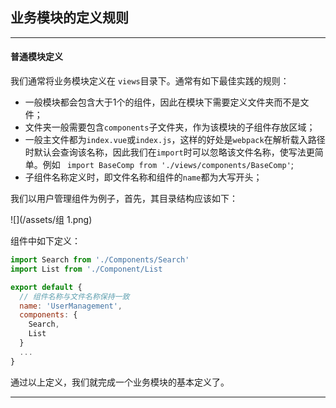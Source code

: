 ## 业务模块的定义规则
---

#### 普通模块定义

我们通常将业务模块定义在 ```views```目录下。通常有如下最佳实践的规则：

- 一般模块都会包含大于1个的组件，因此在模块下需要定义文件夹而不是文件；
- 文件夹一般需要包含```components```子文件夹，作为该模块的子组件存放区域；
- 一般主文件都为```index.vue```或```index.js```，这样的好处是```webpack```在解析载入路径时默认会查询该名称，因此我们在```import```时可以忽略该文件名称，使写法更简单。例如 ``` import BaseComp from './views/components/BaseComp'```;
- 子组件名称定义时，即文件名称和组件的```name```都为大写开头；
 
我们以用户管理组件为例子，首先，其目录结构应该如下：

![](/assets/组 1.png)

组件中如下定义：

```javascript
import Search from './Components/Search'
import List from './Component/List

export default {
  // 组件名称与文件名称保持一致
  name: 'UserManagement',
  components: {
    Search,
    List
  }
  ...
}
```

通过以上定义，我们就完成一个业务模块的基本定义了。

---
